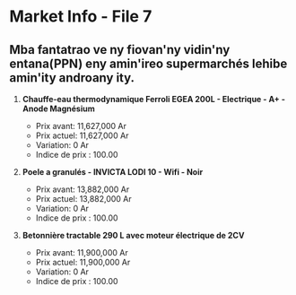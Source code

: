 # Market Info - File 7

## Mba fantatrao ve ny fiovan'ny vidin'ny entana(PPN) eny amin'ireo supermarchés lehibe amin'ity androany ity.

1. **Chauffe-eau thermodynamique Ferroli EGEA 200L - Electrique - A+ - Anode Magnésium**
   - Prix avant: 11,627,000 Ar
   - Prix actuel: 11,627,000 Ar
   - Variation: 0 Ar
   - Indice de prix : 100.00

2. **Poele a granulés - INVICTA LODI 10 - Wifi - Noir**
   - Prix avant: 13,882,000 Ar
   - Prix actuel: 13,882,000 Ar
   - Variation: 0 Ar
   - Indice de prix : 100.00

3. **Betonnière tractable 290 L avec moteur électrique de 2CV**
   - Prix avant: 11,900,000 Ar
   - Prix actuel: 11,900,000 Ar
   - Variation: 0 Ar
   - Indice de prix : 100.00

